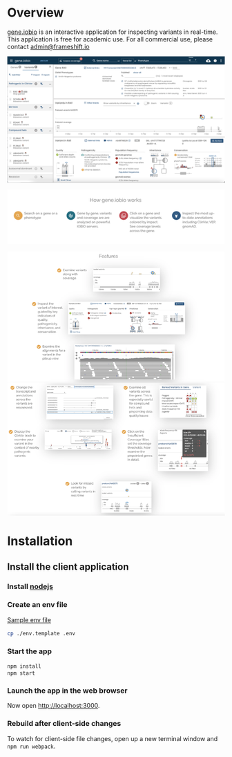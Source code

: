 # Overview

[gene.iobio](https://gene.iobio) is an interactive application for inspecting variants in real-time.  This application is free for academic use. For all commercial use, please contact admin@frameshift.io

 ![Screenshot of gene.iobio](./client/assets/images/github/screenshot.png)

 ![How it works](./client/assets/images/github/how-it-works.png)

 ![Features](./client/assets/images/github/features.png)

# Installation 

## Install the client application

### Install [nodejs](https://nodejs.org/en/download/)

### Create an env file 

[Sample env file](./.env.template)
```bash
cp ./env.template .env
```

### Start the app

```
npm install
npm start
```

### Launch the app in the web browser
Now open [http://localhost:3000](http://localhost:3000).


### Rebuild after client-side changes 
To watch for client-side file changes, open up a new terminal window and `npm run webpack`.

